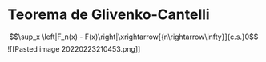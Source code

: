 # Teorema de Glivenko-Cantelli

$$\sup_x \left|F_n(x) - F(x)\right|\xrightarrow[{n\rightarrow\infty}]{c.s.}0$$
![[Pasted image 20220223210453.png]]
